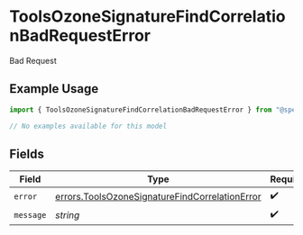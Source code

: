 # ToolsOzoneSignatureFindCorrelationBadRequestError

Bad Request

## Example Usage

```typescript
import { ToolsOzoneSignatureFindCorrelationBadRequestError } from "@speakeasy-sdks/bluesky/models/errors";

// No examples available for this model
```

## Fields

| Field                                                                                                            | Type                                                                                                             | Required                                                                                                         | Description                                                                                                      |
| ---------------------------------------------------------------------------------------------------------------- | ---------------------------------------------------------------------------------------------------------------- | ---------------------------------------------------------------------------------------------------------------- | ---------------------------------------------------------------------------------------------------------------- |
| `error`                                                                                                          | [errors.ToolsOzoneSignatureFindCorrelationError](../../models/errors/toolsozonesignaturefindcorrelationerror.md) | :heavy_check_mark:                                                                                               | N/A                                                                                                              |
| `message`                                                                                                        | *string*                                                                                                         | :heavy_check_mark:                                                                                               | N/A                                                                                                              |